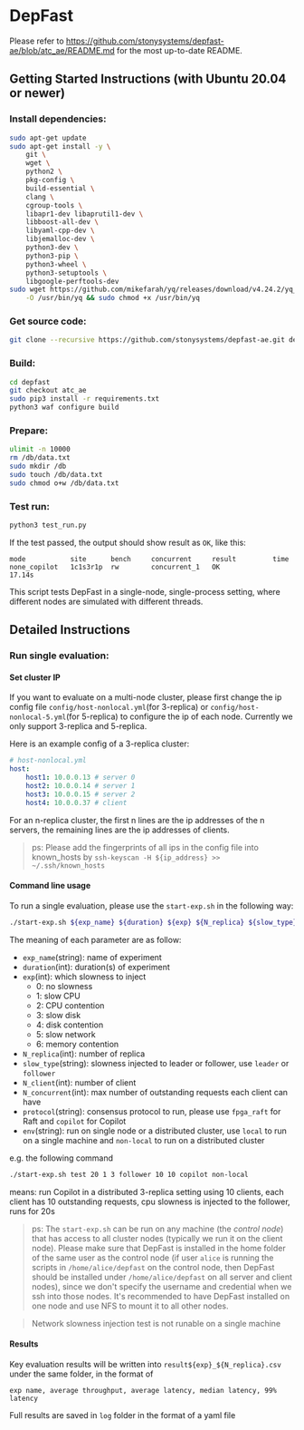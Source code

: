 
# DepFast

Please refer to https://github.com/stonysystems/depfast-ae/blob/atc_ae/README.md for the most up-to-date README.

## Getting Started Instructions (with Ubuntu 20.04 or newer)

### Install dependencies:

```sh
sudo apt-get update
sudo apt-get install -y \
    git \
    wget \
    python2 \
    pkg-config \
    build-essential \
    clang \
    cgroup-tools \
    libapr1-dev libaprutil1-dev \
    libboost-all-dev \
    libyaml-cpp-dev \
    libjemalloc-dev \
    python3-dev \
    python3-pip \
    python3-wheel \
    python3-setuptools \
    libgoogle-perftools-dev
sudo wget https://github.com/mikefarah/yq/releases/download/v4.24.2/yq_linux_amd64 \
    -O /usr/bin/yq && sudo chmod +x /usr/bin/yq
```

### Get source code:
```sh
git clone --recursive https://github.com/stonysystems/depfast-ae.git depfast
```

### Build:

```sh
cd depfast
git checkout atc_ae
sudo pip3 install -r requirements.txt
python3 waf configure build 
```

### Prepare:
```sh
ulimit -n 10000
rm /db/data.txt
sudo mkdir /db
sudo touch /db/data.txt
sudo chmod o+w /db/data.txt
```

### Test run:
```sh
python3 test_run.py
```
If the test passed, the output should show result as `OK`, like this:
```
mode           site      bench     concurrent     result         time 
none_copilot   1c1s3r1p  rw        concurrent_1   OK             17.14s
```
This script tests DepFast in a single-node, single-process setting, where different nodes are simulated with different threads.

## Detailed Instructions

### Run single evaluation:

#### Set cluster IP

If you want to evaluate on a multi-node cluster, please first change the ip config file `config/host-nonlocal.yml`(for 3-replica) or `config/host-nonlocal-5.yml`(for 5-replica) to configure the ip of each node. Currently we only support 3-replica and 5-replica.

Here is an example config of a 3-replica cluster:
```yaml
# host-nonlocal.yml
host:
    host1: 10.0.0.13 # server 0
    host2: 10.0.0.14 # server 1
    host3: 10.0.0.15 # server 2
    host4: 10.0.0.37 # client
```
For an n-replica cluster, the first n lines are the ip addresses of the n servers, the remaining lines are the ip addresses of clients.

> ps: Please add the fingerprints of all ips in the config file into known_hosts by `ssh-keyscan -H ${ip_address} >> ~/.ssh/known_hosts`

#### Command line usage
To run a single evaluation, please use the `start-exp.sh` in the following way:
```sh
./start-exp.sh ${exp_name} ${duration} ${exp} ${N_replica} ${slow_type} ${N_client} ${N_concurrent} ${protocol} ${env}
```
The meaning of each parameter are as follow:
- `exp_name`(string): name of experiment
- `duration`(int): duration(s) of experiment
- `exp`(int): which slowness to inject
    - 0: no slowness
    - 1: slow CPU
    - 2: CPU contention
    - 3: slow disk
    - 4: disk contention
    - 5: slow network
    - 6: memory contention
- `N_replica`(int): number of replica
- `slow_type`(string): slowness injected to leader or follower, use `leader` or `follower`
- `N_client`(int): number of client
- `N_concurrent`(int): max number of outstanding requests each client can have
- `protocol`(string): consensus protocol to run, please use `fpga_raft` for Raft and `copilot` for Copilot
- `env`(string): run on single node or a distributed cluster, use `local` to run on a single machine and `non-local` to run on a distributed cluster

e.g. the following command
```sh
./start-exp.sh test 20 1 3 follower 10 10 copilot non-local
```
means: run Copilot in a distributed 3-replica setting using 10 clients, each client has 10 outstanding requests, cpu slowness is injected to the follower, runs for 20s

> ps: The `start-exp.sh` can be run on any machine (the *control node*) that has access to all cluster nodes (typically we run it on the client node). Please make sure that DepFast is installed in the home folder of the same user as the control node (if user `alice` is running the scripts in `/home/alice/depfast` on the control node, then DepFast should be installed under `/home/alice/depfast` on all server and client nodes), since we don't specify the username and credential when we ssh into those nodes. It's recommended to have DepFast installed on one node and use NFS to mount it to all other nodes.

> Network slowness injection test is not runable on a single machine

#### Results
Key evaluation results will be written into `result${exp}_${N_replica}.csv` under the same folder, in the format of
```csv
exp name, average throughput, average latency, median latency, 99% latency
```
Full results are saved in `log` folder in the format of a yaml file
